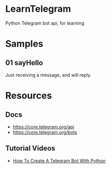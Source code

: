 # LearnTelegram

Python Telegram bot api, for learning

# Samples

## 01 sayHello

Just receiving a message, and will reply.

# Resources

## Docs

* https://core.telegram.org/api 
* https://core.telegram.org/bots

## Tutorial Videos

* [How To Create A Telegram Bot With Python](https://www.youtube.com/watch?v=NwBWW8cNCP4)

